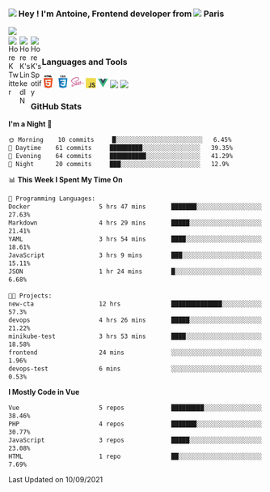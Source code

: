 ### <img src="https://media.giphy.com/media/hvRJCLFzcasrR4ia7z/giphy.gif" height="19px"> Hey ! I'm Antoine, Frontend developer from <img src="https://user-images.githubusercontent.com/45999037/109720557-8a4eaa00-7baa-11eb-8992-25452bd80e76.png" width="18px"/> Paris

<img src="https://media.giphy.com/media/UtEM6J85KZUgJhFUNs/giphy.gif" height="150px">

<div>
  <a href="https://twitter.com/HoreK0">
    <img align="left" alt="HoreK Twitter" width="22px" src="https://raw.githubusercontent.com/peterthehan/peterthehan/master/assets/twitter.svg" />
  </a>
  <a href="https://www.linkedin.com/in/antoine-lelong-510027199">
    <img align="left" alt="HoreK's LinkedIN" width="22px" src="https://raw.githubusercontent.com/peterthehan/peterthehan/master/assets/linkedin.svg" />
  </a>
  <a href="https://open.spotify.com/user/azenoxe">
    <img align="left" alt="HoreK's Spotify" width="22px" src="https://raw.githubusercontent.com/peterthehan/peterthehan/master/assets/spotify.svg" />
  </a>
</div>

<br />

### Languages and Tools

<p>
  <img height="25" src="https://raw.githubusercontent.com/github/explore/80688e429a7d4ef2fca1e82350fe8e3517d3494d/topics/html/html.png">
  <img height="25" src="https://raw.githubusercontent.com/github/explore/80688e429a7d4ef2fca1e82350fe8e3517d3494d/topics/css/css.png">
  <img height="25" src="https://raw.githubusercontent.com/github/explore/80688e429a7d4ef2fca1e82350fe8e3517d3494d/topics/sass/sass.png">
  <img height="20" src="https://raw.githubusercontent.com/github/explore/80688e429a7d4ef2fca1e82350fe8e3517d3494d/topics/javascript/javascript.png">
  <img height="20" src="https://raw.githubusercontent.com/github/explore/80688e429a7d4ef2fca1e82350fe8e3517d3494d/topics/vue/vue.png">
  <img height="20" src="https://github.com/nuxt/nuxt.js/blob/dev/.github/nuxt.png">
  <img height="20" src="https://camo.githubusercontent.com/61e102d7c605ff91efedb9d7e47c1c4a07cef59d3e1da202fd74f4772122ca4e/68747470733a2f2f766974656a732e6465762f6c6f676f2e737667">
</p>

### GitHub Stats

<!--START_SECTION:waka-->
**I'm a Night 🦉** 

```text
🌞 Morning    10 commits     █░░░░░░░░░░░░░░░░░░░░░░░░   6.45% 
🌆 Daytime    61 commits     █████████░░░░░░░░░░░░░░░░   39.35% 
🌃 Evening    64 commits     ██████████░░░░░░░░░░░░░░░   41.29% 
🌙 Night      20 commits     ███░░░░░░░░░░░░░░░░░░░░░░   12.9%

```


📊 **This Week I Spent My Time On** 

```text
💬 Programming Languages: 
Docker                   5 hrs 47 mins       ███████░░░░░░░░░░░░░░░░░░   27.63% 
Markdown                 4 hrs 29 mins       █████░░░░░░░░░░░░░░░░░░░░   21.41% 
YAML                     3 hrs 54 mins       ████░░░░░░░░░░░░░░░░░░░░░   18.61% 
JavaScript               3 hrs 9 mins        ███░░░░░░░░░░░░░░░░░░░░░░   15.11% 
JSON                     1 hr 24 mins        █░░░░░░░░░░░░░░░░░░░░░░░░   6.68%

🐱‍💻 Projects: 
new-cta                  12 hrs              ██████████████░░░░░░░░░░░   57.3% 
devops                   4 hrs 26 mins       █████░░░░░░░░░░░░░░░░░░░░   21.22% 
minikube-test            3 hrs 53 mins       ████░░░░░░░░░░░░░░░░░░░░░   18.58% 
frontend                 24 mins             ░░░░░░░░░░░░░░░░░░░░░░░░░   1.96% 
devops-test              6 mins              ░░░░░░░░░░░░░░░░░░░░░░░░░   0.53%

```

**I Mostly Code in Vue** 

```text
Vue                      5 repos             █████████░░░░░░░░░░░░░░░░   38.46% 
PHP                      4 repos             ███████░░░░░░░░░░░░░░░░░░   30.77% 
JavaScript               3 repos             █████░░░░░░░░░░░░░░░░░░░░   23.08% 
HTML                     1 repo              ██░░░░░░░░░░░░░░░░░░░░░░░   7.69%

```



 Last Updated on 10/09/2021
<!--END_SECTION:waka-->
